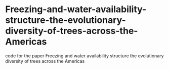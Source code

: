# Freezing-and-water-availability-structure-the-evolutionary-diversity-of-trees-across-the-Americas


code for the paper Freezing and water availability structure the evolutionary diversity of trees across the Americas
